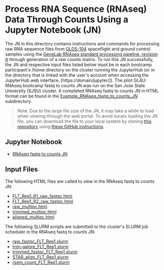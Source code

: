 # Process RNA Sequence (RNAseq) Data Through Counts Using a Jupyter Notebook (JN)

The JN in this directory contains instructions and commands for processing raw RNA sequence files from [GLDS-104](https://genelab-data.ndc.nasa.gov/genelab/accession/GLDS-104/) spaceflight and ground control samples using the [GeneLab RNAseq standard processing pipeline, revision A](https://github.com/nasa/GeneLab_Data_Processing/blob/master/RNAseq/Previous_GL-DPPD-7101_Revisions/GL-DPPD-7101-A.md) through generation of a raw counts matrix. To run this JN successfully, the JN and respective input files listed below must be in each bootcamp participant's /home directory on the cluster running the JupyterHub (or in the directory that is linked with the user's account when accessing the JupyterHub web interface, [https://domain/jupyter/]). The pilot GL4U: RNAseq bootcamp fastq to counts JN was run on the San Jose State University (SJSU) cluster. A completed RNAseq fastq to counts JN in HTML format can be found in the [Example_RNAseq_fastq_to_counts_JN](Example_RNAseq_fastq_to_counts_JN) subdirectory.
> Note: Due to the large file size of the JN, it may take a while to load when viewing through the web portal. To avoid issues loading the JN file, you can download the file to your local system by cloning [this repository](https://github.com/asaravia-butler/GeneLab_Training) using [these GitHub instructions](https://docs.github.com/en/github/creating-cloning-and-archiving-repositories/cloning-a-repository-from-github/cloning-a-repository#cloning-a-repository).

## Jupyter Notebook
- [RNAseq fastq to counts JN](RNAseq_fastq_to_counts_JN_06-2021.ipynb)

## Input Files
The following HTML files are called to view in the RNAseq fastq to counts JN:
- [FLT_Rep1_R1_raw_fastqc.html](FLT_Rep1_R1_raw_fastqc.html)
- [FLT_Rep1_R2_raw_fastqc.html](FLT_Rep1_R2_raw_fastqc.html)
- [raw_multiqc.html](raw_multiqc.html)
- [trimmed_multiqc.html](trimmed_multiqc.html)
- [aligned_multiqc.html](aligned_multiqc.html)

The following SLURM scripts are submitted to the cluster's SLURM job scheduler in the RNAseq fastq to counts JN:
- [raw_fastqc_FLT_Rep1.slurm](raw_fastqc_FLT_Rep1.slurm)
- [trim-galore_FLT_Rep1.slurm](trim-galore_FLT_Rep1.slurm)
- [trimmed_fastqc_FLT_Rep1.slurm](trimmed_fastqc_FLT_Rep1.slurm)
- [STAR_align_FLT_Rep1.slurm](STAR_align_FLT_Rep1.slurm)
- [rsem_count_FLT_Rep1.slurm](rsem_count_FLT_Rep1.slurm)
